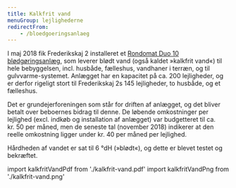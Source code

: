 ```yaml
---
title: Kalkfrit vand
menuGroup: lejlighederne
redirectFrom:
    - /bloedgoeringsanlaeg
---
```

I maj 2018 fik Frederikskaj&nbsp;2 installeret et [Rondomat Duo 10 blødgøringsanlæg](https://www.bwt.com/da-dk/produkter/blodgoring-commercial-technology/bwt-rondomat-duo-10/), som leverer blødt vand (også kaldet »kalkfrit vand«) til hele bebyggelsen, incl. husbåde, fælleshus, vandhaner i terræn, og til gulvvarme-systemet. Anlægget har en kapacitet på ca. 200 lejligheder, og er derfor rigeligt stort til Frederikskaj&nbsp;2s 145 lejligheder, to husbåde, og et fælleshus.

Det er grundejerforeningen som står for driften af anlægget, og det bliver betalt over beboernes bidrag til denne. De løbende omkostninger per lejlighed (excl. indkøb og installation af anlægget) var budgetteret til ca. kr.&nbsp;50 per måned, men de seneste tal (november 2018) indikerer at den reelle omkostning ligger under kr.&nbsp;40 per måned per lejlighed.

Hårdheden af vandet er sat til 6&nbsp;°dH (»blødt«), og dette er blevet testet og bekræftet.

import kalkfritVandPdf from './kalkfrit-vand.pdf'
import kalkfritVandPng from './kalkfrit-vand.png'

<Pdf pdf={kalkfritVandPdf} image={kalkfritVandPng} text="Information om blødgjort vand" overlay="Forhåndsvisning"/>
